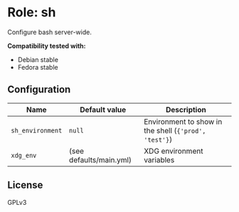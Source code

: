 # Role: sh

Configure bash server-wide.

**Compatibility tested with:**
 * Debian stable
 * Fedora stable

## Configuration
| Name | Default value | Description |
|------|---------------|-------------|
| `sh_environment` | `null` | Environment to show in the shell (`{'prod', 'test'}`) |
| `xdg_env` | (see defaults/main.yml) | XDG environment variables |

## License
GPLv3
